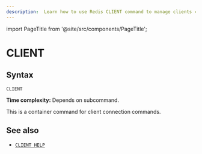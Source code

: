 ```yaml
---
description:  Learn how to use Redis CLIENT command to manage clients connected to the Redis server.
---
```


import PageTitle from '@site/src/components/PageTitle';

# CLIENT

<PageTitle title="Redis CLIENT Command (Documentation) | Dragonfly" />

## Syntax

    CLIENT 

**Time complexity:** Depends on subcommand.

This is a container command for client connection commands.

<!-- To see the list of available commands you can call `CLIENT HELP`. -->

## See also

- [`CLIENT HELP`](./client-help.md)